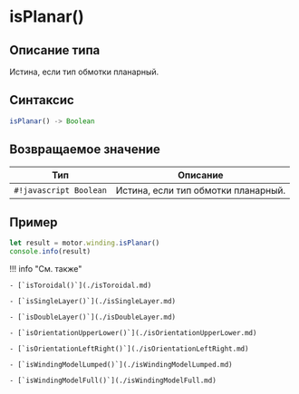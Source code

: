 # isPlanar()

## Описание типа
Истина, если тип обмотки планарный.

## Синтаксис
```javascript
isPlanar() -> Boolean
```

## Возвращаемое значение

| Тип             | Описание                                      |
|------------------|-----------------------------------------------|
| `#!javascript Boolean`        | Истина, если тип обмотки планарный.          |

## Пример
```javascript linenums="1"
let result = motor.winding.isPlanar()
console.info(result)
```

!!! info "См. также"

    - [`isToroidal()`](./isToroidal.md)
    
    - [`isSingleLayer()`](./isSingleLayer.md)
    
    - [`isDoubleLayer()`](./isDoubleLayer.md)
    
    - [`isOrientationUpperLower()`](./isOrientationUpperLower.md)
    
    - [`isOrientationLeftRight()`](./isOrientationLeftRight.md)
    
    - [`isWindingModelLumped()`](./isWindingModelLumped.md)
    
    - [`isWindingModelFull()`](./isWindingModelFull.md)
    
